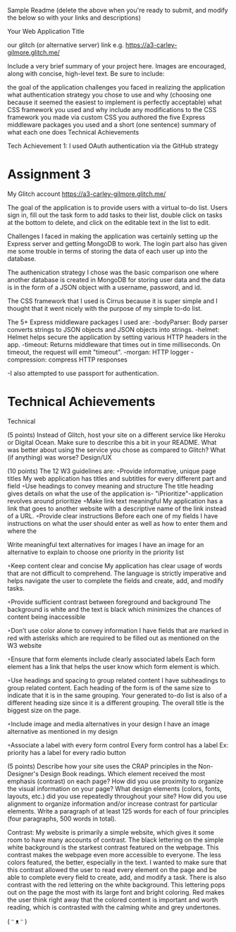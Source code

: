 Sample Readme (delete the above when you're ready to submit, and modify the below so with your links and descriptions)

Your Web Application Title

our glitch (or alternative server) link e.g. https://a3-carley-gilmore.glitch.me/

Include a very brief summary of your project here. Images are encouraged, along with concise, high-level text. Be sure to include:

the goal of the application
challenges you faced in realizing the application
what authentication strategy you chose to use and why (choosing one because it seemed the easiest to implement is perfectly acceptable)
what CSS framework you used and why
include any modifications to the CSS framework you made via custom CSS you authored
the five Express middleware packages you used and a short (one sentence) summary of what each one does
Technical Achievements

Tech Achievement 1: I used OAuth authentication via the GitHub strategy

# Assignment 3

My Glitch account https://a3-carley-gilmore.glitch.me/

The goal of the application is to provide users with a virtual to-do list. Users sign in, fill out the task form to add tasks to their list, double click on tasks at the bottom to delete, and click on the editable text in the list to edit.

Challenges I faced in making the application was certainly setting up the Express server and getting MongoDB to work. The login part also has given me some trouble in terms of storing the data of each user up into the database.

The authenication strategy I chose was the basic comparison one where another database is created in MongoDB for storing user data and the data is in the form of a JSON object with a username, password, and id. 

The CSS framework that I used is Cirrus because it is super simple and I thought that it went nicely with the purpose of my simple to-do list.

The 5+ Express middleware packages I used are: 
-bodyParser: Body parser converts strings to JSON objects and JSON objects into strings.
-helmet: Helmet helps secure the application by setting various HTTP headers in the app.
-timeout: Returns middleware that times out in time milliseconds. On timeout, the request will emit "timeout".
-morgan: HTTP logger
-compression: compress HTTP responses

-I also attempted to use passport for authentication.

# Technical Achievements

Technical

(5 points) Instead of Glitch, host your site on a different service like Heroku or Digital Ocean. Make sure to describe this a bit in your README. What was better about using the service you chose as compared to Glitch? What (if anything) was worse?
Design/UX

(10 points) The 12 W3 guidelines are:
◦Provide informative, unique page titles
  My web application has titles and subtitles for every different part and field
◦Use headings to convey meaning and structure
  The title heading gives details on what the use of the application is- "iPrioritize"-application revolves around prioritize
◦Make link text meaningful
  My application has a link that goes to another website with a descriptive name of the link instead of a URL.
◦Provide clear instructions
  Before each one of my fields I have instructions on what the user should enter as well as how to enter them and where the 

Write meaningful text alternatives for images
I have an image for an alternative to explain to choose one priority in the priority list

◦Keep content clear and concise
My application has clear usage of words that are not difficult to comprehend. The language is strictly imperative and helps navigate the user to complete the fields and create, add, and modify tasks.

◦Provide sufficient contrast between foreground and background
  The background is white and the text is black which minimizes the chances of content being inaccessible
  
◦Don’t use color alone to convey information
I have fields that are marked in red with asterisks which are required to be filled out as mentioned on the W3 website

◦Ensure that form elements include clearly associated labels
Each form element has a link that helps the user know which form element is which.

◦Use headings and spacing to group related content
I have subheadings to group related content. Each heading of the form is of the same size to indicate that it is in the same grouping. Your generated to-do list is also of a different heading size since it is a different grouping. The overall title is the biggest size on the page.

◦Include image and media alternatives in your design
I have an image alternative as mentioned in my design

◦Associate a label with every form control
Every form control has a label Ex: priority has a label for every radio button


(5 points) Describe how your site uses the CRAP principles in the Non-Designer's Design Book readings. Which element received the most emphasis (contrast) on each page? How did you use proximity to organize the visual information on your page? What design elements (colors, fonts, layouts, etc.) did you use repeatedly throughout your site? How did you use alignment to organize information and/or increase contrast for particular elements. Write a paragraph of at least 125 words for each of four principles (four paragraphs, 500 words in total).

Contrast: My website is primarily a simple website, which gives it some room to have many accounts of contrast. The black lettering on the simple white background is the starkest contrast featured on the webpage. This contrast makes the webpage even more accessible to everyone. The less colors featured, the better, especially in the text. I wanted to make sure that this contrast allowed the user to read every element on the page and be able to complete every field to create, add, and modify a task. There is also contrast with the red lettering on the white background. This lettering pops out on the page the most with its large font and bright coloring. Red makes the user think right away that the colored content is important and worth reading, which is contrasted with the calming white and grey undertones.



( ᵔ ᴥ ᵔ ) 
